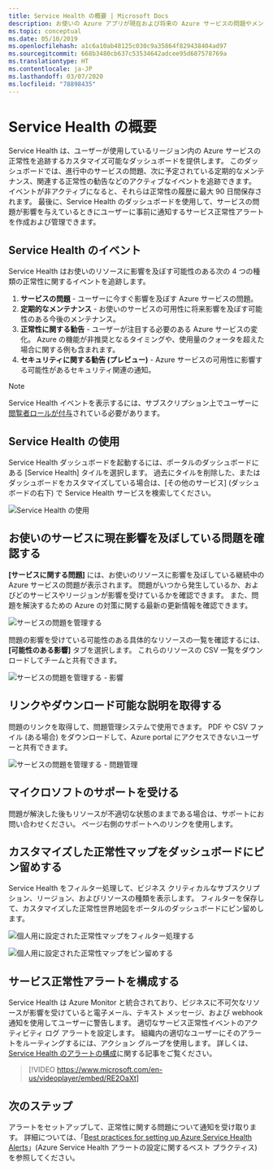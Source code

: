 ```yaml
---
title: Service Health の概要 | Microsoft Docs
description: お使いの Azure アプリが現在および将来の Azure サービスの問題やメンテナンスの影響をどのように受けるかに関するカスタマイズした情報。
ms.topic: conceptual
ms.date: 05/10/2019
ms.openlocfilehash: a1c6a10ab48125c030c9a35864f829438404ad97
ms.sourcegitcommit: 668b3480cb637c53534642adcee95d687578769a
ms.translationtype: HT
ms.contentlocale: ja-JP
ms.lasthandoff: 03/07/2020
ms.locfileid: "78898435"
---
```

# <a name="service-health-overview"></a>Service Health の概要

Service Health は、ユーザーが使用しているリージョン内の Azure サービスの正常性を追跡するカスタマイズ可能なダッシュボードを提供します。 このダッシュボードでは、進行中のサービスの問題、次に予定されている定期的なメンテナンス、関連する正常性の勧告などのアクティブなイベントを追跡できます。 イベントが非アクティブになると、それらは正常性の履歴に最大 90 日間保存されます。 最後に、Service Health のダッシュボードを使用して、サービスの問題が影響を与えているときにユーザーに事前に通知するサービス正常性アラートを作成および管理できます。

## <a name="service-health-events"></a>Service Health のイベント

Service Health はお使いのリソースに影響を及ぼす可能性のある次の 4 つの種類の正常性に関するイベントを追跡します。

1. **サービスの問題** - ユーザーに今すぐ影響を及ぼす Azure サービスの問題。 
2. **定期的なメンテナンス** - お使いのサービスの可用性に将来影響を及ぼす可能性のある今後のメンテナンス。  
3. **正常性に関する勧告** - ユーザーが注目する必要のある Azure サービスの変化。 Azure の機能が非推奨となるタイミングや、使用量のクォータを超えた場合に関する例も含まれます。
4. **セキュリティに関する勧告 (プレビュー)** - Azure サービスの可用性に影響する可能性があるセキュリティ関連の通知。

> [!NOTE]
> Service Health イベントを表示するには、サブスクリプション上でユーザーに[閲覧者ロールが付与](../role-based-access-control/role-assignments-portal.md)されている必要があります。

## <a name="get-started-with-service-health"></a>Service Health の使用

Service Health ダッシュボードを起動するには、ポータルのダッシュボードにある [Service Health] タイルを選択します。 過去にタイルを削除した、またはダッシュボードをカスタマイズしている場合は、[その他のサービス] \(ダッシュボードの右下) で Service Health サービスを検索してください。

![Service Health の使用](./media/service-health-overview/azure-service-health-overview-1.png)

## <a name="see-current-issues-which-impact-your-services"></a>お使いのサービスに現在影響を及ぼしている問題を確認する

**[サービスに関する問題]** には、お使いのリソースに影響を及ぼしている継続中の Azure サービスの問題が表示されます。 問題がいつから発生しているか、およびどのサービスやリージョンが影響を受けているかを確認できます。 また、問題を解決するための Azure の対策に関する最新の更新情報を確認できます。 

![サービスの問題を管理する](./media/service-health-overview/azure-service-health-overview-2.png)

問題の影響を受けている可能性のある具体的なリソースの一覧を確認するには、 **[可能性のある影響]** タブを選択します。 これらのリソースの CSV 一覧をダウンロードしてチームと共有できます。

![サービスの問題を管理する - 影響](./media/service-health-overview/azure-service-health-overview-4.png)

## <a name="get-links-and-downloadable-explanations"></a>リンクやダウンロード可能な説明を取得する 

問題のリンクを取得して、問題管理システムで使用できます。 PDF や CSV ファイル (ある場合) をダウンロードして、Azure portal にアクセスできないユーザーと共有できます。   

![サービスの問題を管理する - 問題管理](./media/service-health-overview/azure-service-health-overview-3.png)

## <a name="get-support-from-microsoft"></a>マイクロソフトのサポートを受ける

問題が解決した後もリソースが不適切な状態のままである場合は、サポートにお問い合わせください。  ページ右側のサポートへのリンクを使用します。  

## <a name="pin-a-personalized-health-map-to-your-dashboard"></a>カスタマイズした正常性マップをダッシュボードにピン留めする

Service Health をフィルター処理して、ビジネス クリティカルなサブスクリプション、リージョン、およびリソースの種類を表示します。 フィルターを保存して、カスタマイズした正常性世界地図をポータルのダッシュボードにピン留めします。 

![個人用に設定された正常性マップをフィルター処理する](./media/service-health-overview/azure-service-health-overview-6a.png)

![個人用に設定された正常性マップをピン留めする](./media/service-health-overview/azure-service-health-overview-6b.png)

## <a name="configure-service-health-alerts"></a>サービス正常性アラートを構成する

Service Health は Azure Monitor と統合されており、ビジネスに不可欠なリソースが影響を受けていると電子メール、テキスト メッセージ、および webhook 通知を使用してユーザーに警告します。 適切なサービス正常性イベントのアクティビティ ログ アラートを設定します。 組織内の適切なユーザーにそのアラートをルーティングするには、アクション グループを使用します。 詳しくは、[Service Health のアラートの構成](../azure-monitor/platform/alerts-activity-log-service-notifications.md)に関する記事をご覧ください。

>[!VIDEO https://www.microsoft.com/en-us/videoplayer/embed/RE2OaXt]

## <a name="next-steps"></a>次のステップ

アラートをセットアップして、正常性に関する問題について通知を受け取ります。 詳細については、「[Best practices for setting up Azure Service Health Alerts](https://www.youtube.com/watch?v=k5d5ca8K6tc&list=PLLasX02E8BPBBSqygdRvlTnHfp1POwE8K&index=6&t=0s)」(Azure Service Health アラートの設定に関するベスト プラクティス) を参照してください。 
